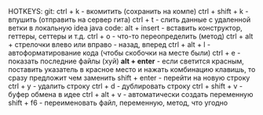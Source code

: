 HOTKEYS: 
    git:
        ctrl + k - вкомитить (сохранить на компе)
        ctrl + shift + k - впушить (отправить на сервер гита)
        ctrl + t - слить данные с удаленной ветки в локальную 
    idea java code:
        alt + insert - вставить конструктор, геттеры, сеттеры и т.д.
        ctrl + o - что-то переопределить (метод)
        ctrl + alt + стрелочки влево или вправо - назад, вперед
        ctrl + alt + l - автоформатирование кода (чтобы скобочки на месте были)
        ctrl + e - показать последние файлы (хуй)
        **alt + enter** - если светится красным, поставить указатель в красное место и нажать комбинацию клавишь, то сразу предложит чем заменить
        shift + enter - перейти на новую строку 
        ctrl + y - удалить строку
        ctrl + d - дублировать строку 
        ctrl + shift + v - буфер обмена в идее 
        ctrl + alt + v - автоматически создать переменную
        shift + f6 - переименовать файл, переменную, метод, что угодно